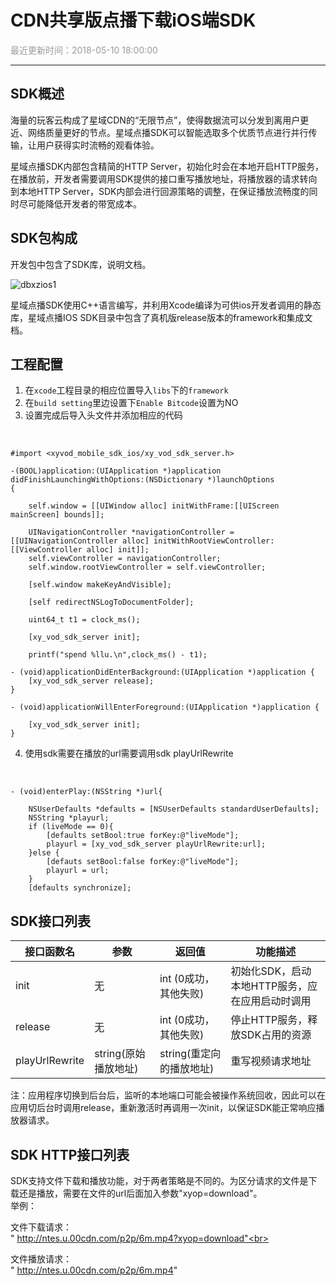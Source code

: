 # **CDN共享版点播下载iOS端SDK**

<font color="#999999">最近更新时间：2018-05-10 18:00:00</font>

<hr class="page-header-hr"/>

## **SDK概述**

海量的玩客云构成了星域CDN的“无限节点”，使得数据流可以分发到离用户更近、网络质量更好的节点。星域点播SDK可以智能选取多个优质节点进行并行传输，让用户获得实时流畅的观看体验。
<br>

星域点播SDK内部包含精简的HTTP Server，初始化时会在本地开启HTTP服务，在播放前，开发者需要调用SDK提供的接口重写播放地址，将播放器的请求转向到本地HTTP Server，SDK内部会进行回源策略的调整，在保证播放流畅度的同时尽可能降低开发者的带宽成本。

## **SDK包构成**

开发包中包含了SDK库，说明文档。
<br>

![dbxzios1](/themes/daux/img/3/dbxz-iOS-1.png)

星域点播SDK使用C++语言编写，并利用Xcode编译为可供ios开发者调用的静态库，星域点播IOS SDK目录中包含了真机版release版本的framework和集成文档。

## **工程配置**

1. 在`xcode`工程目录的相应位置导入`libs`下的`framework`
2. 在`build setting`里边设置下`Enable Bitcode`设置为NO
3. 设置完成后导入头文件并添加相应的代码
<br>

```
#import <xyvod_mobile_sdk_ios/xy_vod_sdk_server.h>
```
```
-(BOOL)application:(UIApplication *)application didFinishLaunchingWithOptions:(NSDictionary *)launchOptions
{

    self.window = [[UIWindow alloc] initWithFrame:[[UIScreen mainScreen] bounds]];
    
    UINavigationController *navigationController = [[UINavigationController alloc] initWithRootViewController:[[ViewController alloc] init]];
    self.viewController = navigationController;
    self.window.rootViewController = self.viewController;
    
    [self.window makeKeyAndVisible];
    
    [self redirectNSLogToDocumentFolder];
    
    uint64_t t1 = clock_ms();
    
    [xy_vod_sdk_server init];
    
    printf("spend %llu.\n",clock_ms() - t1);
```

```
- (void)applicationDidEnterBackground:(UIApplication *)application {
    [xy_vod_sdk_server release];
}

- (void)applicationWillEnterForeground:(UIApplication *)application {

    [xy_vod_sdk_server init];
}
```

4. 使用sdk需要在播放的url需要调用sdk playUrlRewrite
<br>

```
- (void)enterPlay:(NSString *)url{

    NSUserDefaults *defaults = [NSUserDefaults standardUserDefaults];
    NSString *playurl;
    if (liveMode == 0){
        [defaults setBool:true forKey:@"liveMode"];
        playurl = [xy_vod_sdk_server playUrlRewrite:url];
    }else {
        [defauts setBool:false forKey:@"liveMode"];
        playurl = url;
    }
    [defaults synchronize];
```

## **SDK接口列表**

|接口函数名|参数|返回值|功能描述|
|--|--|--|--|
|init|无|int (0成功，其他失败)|初始化SDK，启动本地HTTP服务，应在应用启动时调用|
|release|无|int (0成功，其他失败)|停止HTTP服务，释放SDK占用的资源|
|playUrlRewrite|string(原始播放地址)|string(重定向的播放地址)|重写视频请求地址|

注：应用程序切换到后台后，监听的本地端口可能会被操作系统回收，因此可以在应用切后台时调用release，重新激活时再调用一次init，以保证SDK能正常响应播放器请求。

## **SDK HTTP接口列表**

SDK支持文件下载和播放功能，对于两者策略是不同的。为区分请求的文件是下载还是播放，需要在文件的url后面加入参数"xyop=download"。<br>
举例：<br>

文件下载请求：<br>
" http://ntes.u.00cdn.com/p2p/6m.mp4?xyop=download"<br>

文件播放请求：<br>
" http://ntes.u.00cdn.com/p2p/6m.mp4"
